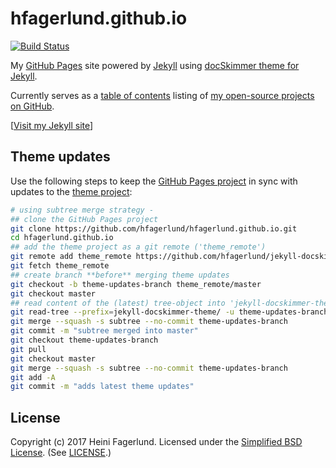 # hfagerlund.github.io

[![Build Status](https://travis-ci.org/hfagerlund/hfagerlund.github.io.svg?branch=master)](https://travis-ci.org/hfagerlund/hfagerlund.github.io)

My [GitHub Pages](https://pages.github.com/) site powered by [Jekyll](https://jekyllrb.com/) using [docSkimmer theme for Jekyll](https://github.com/hfagerlund/jekyll-docskimmer-theme).

Currently serves as a [table of contents](https://hfagerlund.github.io/) listing of [my open-source projects on GitHub](https://github.com/hfagerlund/).

[[Visit my Jekyll site](https://hfagerlund.github.io/)]

## Theme updates

Use the following steps to keep the [GitHub Pages project](https://github.com/hfagerlund/hfagerlund.github.io) in sync with updates to the [theme project](https://github.com/hfagerlund/jekyll-docskimmer-theme):

```bash
# using subtree merge strategy -
## clone the GitHub Pages project
git clone https://github.com/hfagerlund/hfagerlund.github.io.git
cd hfagerlund.github.io
## add the theme project as a git remote ('theme_remote')
git remote add theme_remote https://github.com/hfagerlund/jekyll-docskimmer-theme.git
git fetch theme_remote
## create branch **before** merging theme updates
git checkout -b theme-updates-branch theme_remote/master
git checkout master
## read content of the (latest) tree-object into 'jekyll-docskimmer-theme' (sub)directory
git read-tree --prefix=jekyll-docskimmer-theme/ -u theme-updates-branch
git merge --squash -s subtree --no-commit theme-updates-branch
git commit -m "subtree merged into master"
git checkout theme-updates-branch
git pull
git checkout master
git merge --squash -s subtree --no-commit theme-updates-branch
git add -A
git commit -m "adds latest theme updates"

```

## License

Copyright (c) 2017 Heini Fagerlund. Licensed under the [Simplified BSD License](https://opensource.org/licenses/BSD-2-Clause).
(See [LICENSE](https://github.com/hfagerlund/hfagerlund.github.io/blob/master/LICENSE).)
